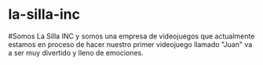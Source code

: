 # la-silla-inc

#Somos La Silla INC y somos una empresa de videojuegos que actualmente estamos en proceso de hacer nuestro primer videojuego llamado "Juan" va a ser muy divertido y lleno de emociones.
